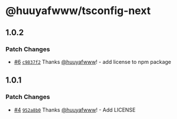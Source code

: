 # @huuyafwww/tsconfig-next

## 1.0.2

### Patch Changes

- [#6](https://github.com/huuyafwww/tsconfig/pull/6) [`c9837f2`](https://github.com/huuyafwww/tsconfig/commit/c9837f2df297fd8c4ddf23c4ff3551ad20ef1277) Thanks [@huuyafwww](https://github.com/huuyafwww)! - add license to npm package

## 1.0.1

### Patch Changes

- [#4](https://github.com/huuyafwww/tsconfig/pull/4) [`952a8b0`](https://github.com/huuyafwww/tsconfig/commit/952a8b0ff8626b0cbd0a57dda79d28626e489fb2) Thanks [@huuyafwww](https://github.com/huuyafwww)! - Add LICENSE
